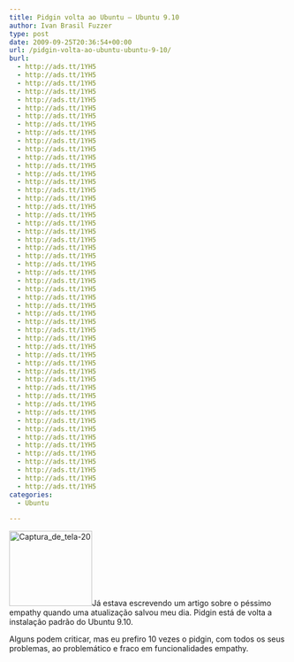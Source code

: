 ```yaml
---
title: Pidgin volta ao Ubuntu – Ubuntu 9.10
author: Ivan Brasil Fuzzer
type: post
date: 2009-09-25T20:36:54+00:00
url: /pidgin-volta-ao-ubuntu-ubuntu-9-10/
burl:
  - http://ads.tt/1YH5
  - http://ads.tt/1YH5
  - http://ads.tt/1YH5
  - http://ads.tt/1YH5
  - http://ads.tt/1YH5
  - http://ads.tt/1YH5
  - http://ads.tt/1YH5
  - http://ads.tt/1YH5
  - http://ads.tt/1YH5
  - http://ads.tt/1YH5
  - http://ads.tt/1YH5
  - http://ads.tt/1YH5
  - http://ads.tt/1YH5
  - http://ads.tt/1YH5
  - http://ads.tt/1YH5
  - http://ads.tt/1YH5
  - http://ads.tt/1YH5
  - http://ads.tt/1YH5
  - http://ads.tt/1YH5
  - http://ads.tt/1YH5
  - http://ads.tt/1YH5
  - http://ads.tt/1YH5
  - http://ads.tt/1YH5
  - http://ads.tt/1YH5
  - http://ads.tt/1YH5
  - http://ads.tt/1YH5
  - http://ads.tt/1YH5
  - http://ads.tt/1YH5
  - http://ads.tt/1YH5
  - http://ads.tt/1YH5
  - http://ads.tt/1YH5
  - http://ads.tt/1YH5
  - http://ads.tt/1YH5
  - http://ads.tt/1YH5
  - http://ads.tt/1YH5
  - http://ads.tt/1YH5
  - http://ads.tt/1YH5
  - http://ads.tt/1YH5
  - http://ads.tt/1YH5
  - http://ads.tt/1YH5
  - http://ads.tt/1YH5
  - http://ads.tt/1YH5
  - http://ads.tt/1YH5
  - http://ads.tt/1YH5
  - http://ads.tt/1YH5
  - http://ads.tt/1YH5
  - http://ads.tt/1YH5
  - http://ads.tt/1YH5
  - http://ads.tt/1YH5
  - http://ads.tt/1YH5
  - http://ads.tt/1YH5
  - http://ads.tt/1YH5
categories:
  - Ubuntu

---
```

[<img src="http://www.ubuntero.com.br/wp-content/uploads/2009/09/Captura_de_tela-20-150x136.png" alt="Captura_de_tela-20" title="Captura_de_tela-20" width="150" height="136" class="alignleft size-thumbnail wp-image-788" />][1]Já estava escrevendo um artigo sobre o péssimo empathy quando uma atualização salvou meu dia. Pidgin está de volta a instalação padrão do Ubuntu 9.10.

Alguns podem criticar, mas eu prefiro 10 vezes o pidgin, com todos os seus problemas, ao problemático e fraco em funcionalidades empathy.

 [1]: http://www.ubuntero.com.br/wp-content/uploads/2009/09/Captura_de_tela-20.png